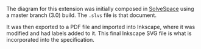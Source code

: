 <!--
Copyright (c) 2017-2020 The Khronos Group Inc.

SPDX-License-Identifier: CC-BY-4.0
-->

The diagram for this extension was initially composed in
[SolveSpace](http://solvespace.com) using a master branch (3.0) build.
The `.slvs` file is that document.

It was then exported to a PDF file and imported into Inkscape,
where it was modified and had labels added to it.
This final Inkscape SVG file is what is incorporated into the specification.
